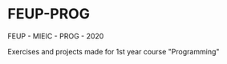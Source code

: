# FEUP-PROG
FEUP - MIEIC - PROG - 2020


Exercises and projects made for 1st year course "Programming"
